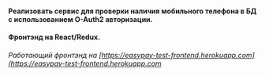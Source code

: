 #### Реализовать сервис для проверки наличия мобильного телефона в БД c использованием O-Auth2 авторизации.

#### Фронтэнд на React/Redux.

###### Работающий фронтэнд на [https://easypay-test-frontend.herokuapp.com](https://easypay-test-frontend.herokuapp.com
